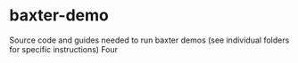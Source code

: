 # baxter-demo
Source code and guides needed to run baxter demos
(see individual folders for specific instructions)
Four
